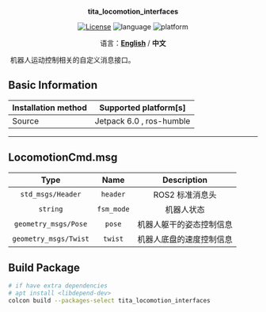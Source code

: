 <p align="center"><strong>tita_locomotion_interfaces</strong></p>
<p align="center"><a href="https://github.com/${YOUR_GIT_REPOSITORY}/blob/main/LICENSE"><img alt="License" src="https://img.shields.io/badge/License-Apache%202.0-orange"/></a>
<img alt="language" src="https://img.shields.io/badge/language-c++-red"/>
<img alt="platform" src="https://img.shields.io/badge/platform-linux-l"/>
</p>
<p align="center">
    语言：<a href="./docs/docs_en/README_EN.md"><strong>English</strong></a> / <strong>中文</strong>
</p>


​	机器人运动控制相关的自定义消息接口。

## Basic Information

| Installation method | Supported platform[s]    |
| ------------------- | ------------------------ |
| Source              | Jetpack 6.0 , ros-humble |

------

## LocomotionCmd.msg

|         Type          |    Name    |       Description        |
| :-------------------: | :--------: | :----------------------: |
|   `std_msgs/Header`   |  `header`  |     ROS2 标准消息头      |
|       `string`        | `fsm_mode` |        机器人状态        |
| `geometry_msgs/Pose`  |   `pose`   | 机器人躯干的姿态控制信息 |
| `geometry_msgs/Twist` |  `twist`   | 机器人底盘的速度控制信息 |

## Build Package

```bash
# if have extra dependencies
# apt install <libdepend-dev>
colcon build --packages-select tita_locomotion_interfaces
```
